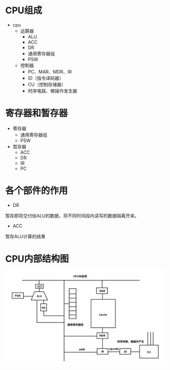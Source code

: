 # CPU组成

+ cpu
    + 运算器
        + ALU
        + ACC
        + DR
        + 通用寄存器组
        + PSW
    + 控制器
        + PC、MAR、MDR、IR
        + ID（指令译码器）
        + CU（控制存储器）
        + 时序电路、微操作发生器

# 寄存器和暂存器

+ 寄存器
    + 通用寄存器组
    + PSW
+ 暂存器
    + ACC
    + DR
    + IR
    + PC

# 各个部件的作用

+ DR

暂存即将交付给ALU的数据，将不同时间段内读写的数据隔离开来。

+ ACC

暂存ALU计算的结果

# CPU内部结构图

![cpu](img/cpu.png)
